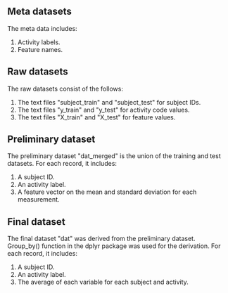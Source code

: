 ## Meta datasets

The meta data includes:

1. Activity labels.
2. Feature names.


## Raw datasets

The raw datasets consist of the follows:

1. The text files "subject_train" and "subject_test" for subject IDs. 
2. The text files "y_train" and "y_test" for activity code values. 
3. The text files "X_train" and "X_test" for feature values.


## Preliminary dataset

The preliminary dataset "dat_merged" is the union of the training and test datasets. For each record, it includes:

1. A subject ID.
2. An activity label. 
3. A feature vector on the mean and standard deviation for each measurement.


## Final dataset

The final dataset "dat" was derived from the preliminary dataset. Group_by() function in the dplyr package was used for the derivation. For each record, it includes:

1. A subject ID.
2. An activity label. 
3. The average of each variable for each subject and activity.
